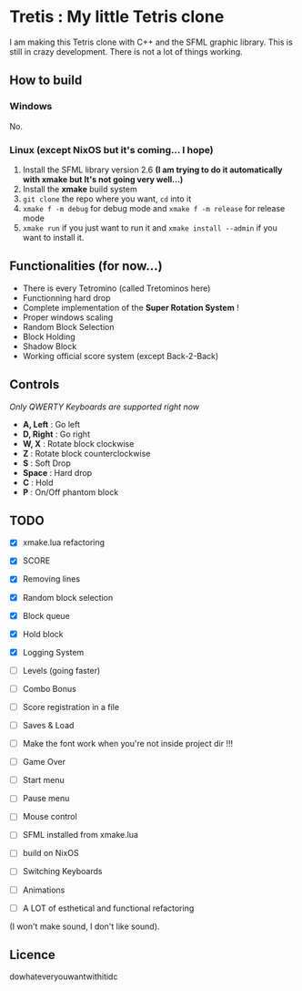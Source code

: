 # Tretis : My little Tetris clone

I am making this Tetris clone with C++ and the SFML graphic library.
This is still in crazy development.
There is not a lot of things working.

## How to build

### Windows
No.

### Linux (except NixOS but it's coming... I hope)
1. Install the SFML library version 2.6 __(I am trying to do it automatically with xmake but It's not going very well...)__
2. Install the **xmake** build system
3. `git clone` the repo where you want, `cd` into it
4. `xmake f -m debug` for debug mode and `xmake f -m release` for release mode
5. `xmake run` if you just want to run it and `xmake install --admin` if you want to install it.

## Functionalities (for now...)
- There is every Tetromino (called Tretominos here)
- Functionning hard drop
- Complete implementation of the **Super Rotation System** !
- Proper windows scaling
- Random Block Selection
- Block Holding
- Shadow Block
- Working official score system (except Back-2-Back)


## Controls
*Only QWERTY Keyboards are supported right now*
- **A, Left** : Go left
- **D, Right** : Go right
- **W, X** : Rotate block clockwise
- **Z** : Rotate block counterclockwise
- **S** : Soft Drop
- **Space** : Hard drop
- **C** : Hold
- **P** : On/Off phantom block


## TODO
- [x] xmake.lua refactoring
- [x] SCORE
- [x] Removing lines
- [x] Random block selection
- [x] Block queue
- [x] Hold block
- [x] Logging System
- [ ] Levels (going faster)
- [ ] Combo Bonus
- [ ] Score registration in a file
- [ ] Saves & Load
- [ ] Make the font work when you're not inside project dir !!!
- [ ] Game Over
- [ ] Start menu
- [ ] Pause menu
- [ ] Mouse control
- [ ] SFML installed from xmake.lua
- [ ] build on NixOS
- [ ] Switching Keyboards
- [ ] Animations
- [ ] A LOT of esthetical and functional refactoring


(I won't make sound, I don't like sound).


## Licence
dowhateveryouwantwithitidc
